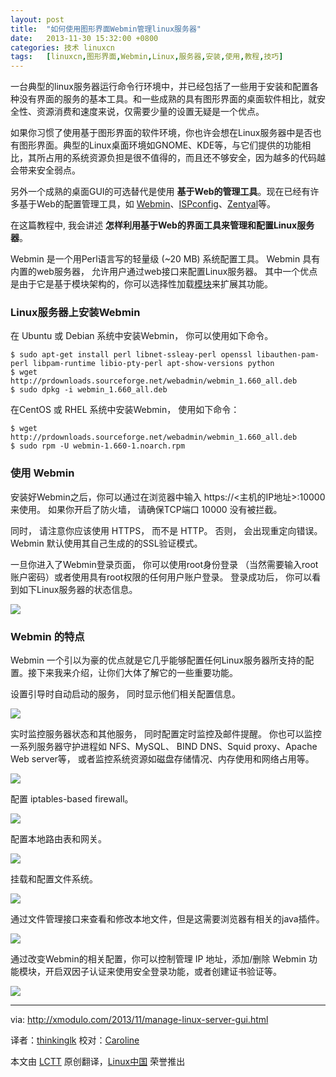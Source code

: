 ```yaml
---
layout: post
title:	"如何使用图形界面Webmin管理linux服务器"
date:	2013-11-30 15:32:00 +0800 
categories:	技术 linuxcn 
tags:	[linuxcn,图形界面,Webmin,Linux,服务器,安装,使用,教程,技巧]
---
```



一台典型的linux服务器运行命令行环境中，并已经包括了一些用于安装和配置各种没有界面的服务的基本工具。和一些成熟的具有图形界面的桌面软件相比，就安全性、资源消费和速度来说，仅需要少量的设置无疑是一个优点。


如果你习惯了使用基于图形界面的软件环境，你也许会想在Linux服务器中是否也有图形界面。典型的Linux桌面环境如GNOME、KDE等，与它们提供的功能相比，其所占用的系统资源负担是很不值得的，而且还不够安全，因为越多的代码越会带来安全弱点。


另外一个成熟的桌面GUI的可选替代是使用 **基于Web的管理工具**。现在已经有许多基于Web的配置管理工具，如 [Webmin](http://www.webmin.com/)、[ISPconfig](http://www.ispconfig.org/)、[Zentyal](http://www.zentyal.org/)等。


在这篇教程中, 我会讲述 **怎样利用基于Web的界面工具来管理和配置Linux服务器**。


Webmin 是一个用Perl语言写的轻量级 (~20 MB) 系统配置工具。 Webmin 具有内置的web服务器， 允许用户通过web接口来配置Linux服务器。 其中一个优点是由于它是基于模块架构的，你可以选择性加载[模块](http://www.webmin.com/standard.html)来扩展其功能。


### Linux服务器上安装Webmin


在 Ubuntu 或 Debian 系统中安装Webmin， 你可以使用如下命令。



```
$ sudo apt-get install perl libnet-ssleay-perl openssl libauthen-pam-perl libpam-runtime libio-pty-perl apt-show-versions python
$ wget http://prdownloads.sourceforge.net/webadmin/webmin_1.660_all.deb
$ sudo dpkg -i webmin_1.660_all.deb 

```

在CentOS 或 RHEL 系统中安装Webmin， 使用如下命令：



```
$ wget http://prdownloads.sourceforge.net/webadmin/webmin_1.660_all.deb
$ sudo rpm -U webmin-1.660-1.noarch.rpm 

```

### 使用 Webmin


安装好Webmin之后，你可以通过在浏览器中输入 https://<主机的IP地址>:10000 来使用。 如果你开启了防火墙， 请确保TCP端口 10000 没有被拦截。


同时， 请注意你应该使用 HTTPS， 而不是 HTTP。 否则， 会出现重定向错误。 Webmin 默认使用其自己生成的的SSL验证模式。


一旦你进入了Webmin登录页面， 你可以使用root身份登录 （当然需要输入root账户密码）或者使用具有root权限的任何用户账户登录。 登录成功后， 你可以看到如下Linux服务器的状态信息。


[![](/Asserts/Images/album/201311/30/085715hnc11x7qzlo2eo01.jpg)](http://www.flickr.com/photos/xmodulo/10937800943/)


### Webmin 的特点


Webmin 一个引以为豪的优点就是它几乎能够配置任何Linux服务器所支持的配置。接下来我来介绍，让你们大体了解它的一些重要功能。


设置引导时自动启动的服务， 同时显示他们相关配置信息。


[![](/Asserts/Images/album/201311/30/085719iwz5z9fhl3gm5vjj.jpg)](http://www.flickr.com/photos/xmodulo/10937589506/)


实时监控服务器状态和其他服务， 同时配置定时监控及邮件提醒。 你也可以监控一系列服务器守护进程如 NFS、MySQL、 BIND DNS、Squid proxy、Apache Web server等， 或者监控系统资源如磁盘存储情况、内存使用和网络占用等。


[![](/Asserts/Images/album/201311/30/085721sndsxns2f7g5hd25.jpg)](http://www.flickr.com/photos/xmodulo/10937589676/)


配置 iptables-based firewall。


[![](/Asserts/Images/album/201311/30/085723ivn4nvd3en5cnzqs.jpg)](http://www.flickr.com/photos/xmodulo/10937801173/)


配置本地路由表和网关。


[![](/Asserts/Images/album/201311/30/085725rn3jzpp4cmzumct8.jpg)](http://www.flickr.com/photos/xmodulo/10937531925/)


挂载和配置文件系统。


[![](/Asserts/Images/album/201311/30/085727qer2zklaoko7fwyx.jpg)](http://www.flickr.com/photos/xmodulo/10937589556/)


通过文件管理接口来查看和修改本地文件，但是这需要浏览器有相关的java插件。


[![](/Asserts/Images/album/201311/30/0857305do9zpdnoddlnbd9.jpg)](http://www.flickr.com/photos/xmodulo/10937531975/)


通过改变Webmin的相关配置，你可以控制管理 IP 地址，添加/删除 Webmin 功能模块，开启双因子认证来使用安全登录功能，或者创建证书验证等。


[![](/Asserts/Images/album/201311/30/0857320o9e15zeuheip29v.jpg)](http://www.flickr.com/photos/xmodulo/10937532015/)




---


via: <http://xmodulo.com/2013/11/manage-linux-server-gui.html>


译者：[thinkinglk](https://github.com/thinkinglk) 校对：[Caroline](https://github.com/carolinewuyan)


本文由 [LCTT](https://github.com/LCTT/TranslateProject) 原创翻译，[Linux中国](http://linux.cn/) 荣誉推出
